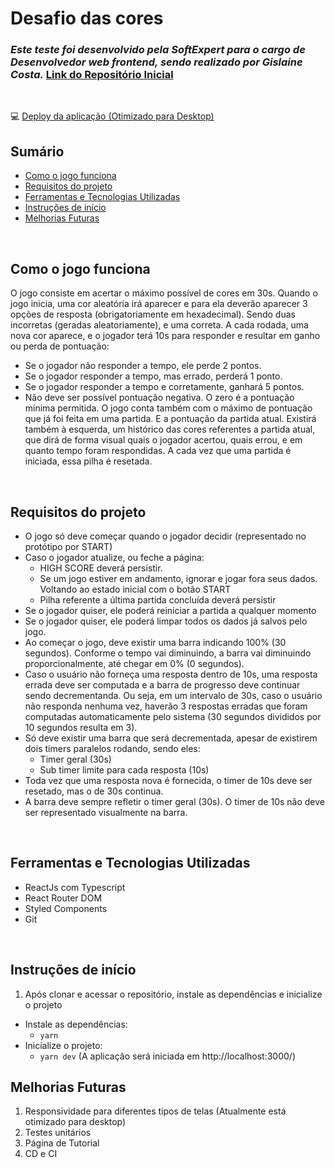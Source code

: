 # Desafio das cores

### *Este teste foi desenvolvido pela SoftExpert para o cargo de Desenvolvedor web frontend, sendo realizado por Gislaine Costa.* [Link do Repositório Inicial](https://github.com/gustavoittner/AnalyticsDesafioFront)
<br>

💻 [Deploy da aplicação (Otimizado para Desktop)](https://desafio-cores.surge.sh/)
<br>

## Sumário
  - [Como o jogo funciona](#como-o-jogo-funciona)
  - [Requisitos do projeto](#requisitos-do-projeto)
  - [Ferramentas e Tecnologias Utilizadas](#ferramentas-e-tecnologias-utilizadas)
  - [Instruções de início](#instruções-de-início)
  - [Melhorias Futuras](#melhorias-futuras)
<br>

## Como o jogo funciona
O jogo consiste em acertar o máximo possível de cores em 30s. Quando o jogo inicia, uma cor aleatória irá aparecer e para ela deverão aparecer 3 opções de resposta (obrigatoriamente em hexadecimal). Sendo duas incorretas (geradas aleatoriamente), e uma correta. A cada rodada, uma nova cor aparece, e o jogador terá 10s para responder e resultar em ganho ou perda de pontuação:
- Se o jogador não responder a tempo, ele perde 2 pontos.
- Se o jogador responder a tempo, mas errado, perderá 1 ponto.
- Se o jogador responder a tempo e corretamente, ganhará 5 pontos.
- Não deve ser possível pontuação negativa. O zero é a pontuação mínima permitida.
O jogo conta também com o máximo de pontuação que já foi feita em uma partida. E a pontuação da partida atual. Existirá também à esquerda, um histórico das cores referentes a partida atual, que dirá de forma visual quais o jogador acertou, quais errou, e em quanto tempo foram respondidas. A cada vez que uma partida é iniciada, essa pilha é resetada.
<br>

## Requisitos do projeto
- O jogo só deve começar quando o jogador decidir (representado no protótipo por START)
- Caso o jogador atualize, ou feche a página:
  - HIGH SCORE deverá persistir.
  - Se um jogo estiver em andamento, ignorar e jogar fora seus dados. Voltando ao estado inicial com o botão START
  - Pilha referente a última partida concluída deverá persistir
- Se o jogador quiser, ele poderá reiniciar a partida a qualquer momento
- Se o jogador quiser, ele poderá limpar todos os dados já salvos pelo jogo.
- Ao começar o jogo, deve existir uma barra indicando 100% (30 segundos). Conforme o tempo vai diminuindo, a barra vai diminuindo proporcionalmente, até chegar em 0% (0 segundos).
- Caso o usuário não forneça uma resposta dentro de 10s, uma resposta errada deve ser computada e a barra de progresso deve continuar sendo decrementanda. Ou seja, em um intervalo de 30s, caso o usuário não responda nenhuma vez, haverão 3 respostas erradas que foram computadas automaticamente pelo sistema (30 segundos divididos por 10 segundos resulta em 3).
- Só deve existir uma barra que será decrementada, apesar de existirem dois timers paralelos rodando, sendo eles:
  - Timer geral (30s)
  - Sub timer limite para cada resposta (10s)
- Toda vez que uma resposta nova é fornecida, o timer de 10s deve ser resetado, mas o de 30s continua.
- A barra deve sempre refletir o timer geral (30s). O timer de 10s não deve ser representado visualmente na barra.
<br>

## Ferramentas e Tecnologias Utilizadas
- ReactJs com Typescript
- React Router DOM
- Styled Components
- Git
<br>

## Instruções de início
1. Após clonar e acessar o repositório, instale as dependências e inicialize o projeto
  * Instale as dependências:
    * `yarn`
  * Inicialize o projeto:
    * `yarn dev` (A aplicação será iniciada em http://localhost:3000/)
   
## Melhorias Futuras
1. Responsividade para diferentes tipos de telas (Atualmente está otimizado para desktop)
2. Testes unitários
3. Página de Tutorial
4. CD e CI
